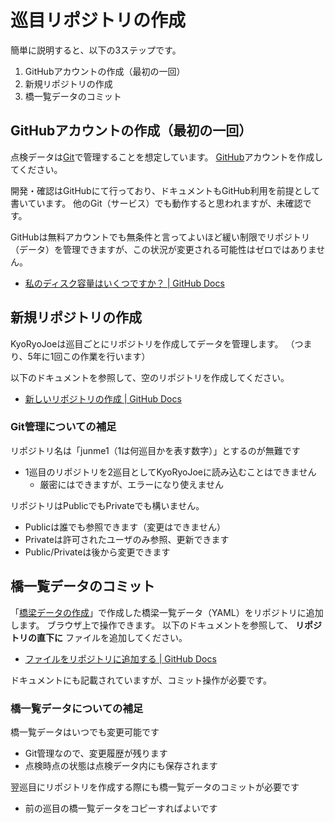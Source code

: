 巡目リポジトリの作成
====================

簡単に説明すると、以下の3ステップです。

1. GitHubアカウントの作成（最初の一回）
1. 新規リポジトリの作成
1. 橋一覧データのコミット


GitHubアカウントの作成（最初の一回）
------------------------------------

点検データは[Git](https://git-scm.com/)で管理することを想定しています。
[GitHub](https://github.com/)アカウントを作成してください。

開発・確認はGitHubにて行っており、ドキュメントもGitHub利用を前提として書いています。
他のGit（サービス）でも動作すると思われますが、未確認です。

GitHubは無料アカウントでも無条件と言ってよいほど緩い制限でリポジトリ（データ）を管理できますが、この状況が変更される可能性はゼロではありません。

* [私のディスク容量はいくつですか？ | GitHub Docs](https://docs.github.com/ja/free-pro-team@latest/github/managing-large-files/what-is-my-disk-quota)


新規リポジトリの作成
--------------------

KyoRyoJoeは巡目ごとにリポジトリを作成してデータを管理します。
（つまり、5年に1回この作業を行います）

以下のドキュメントを参照して、空のリポジトリを作成してください。

* [新しいリポジトリの作成 | GitHub Docs](https://docs.github.com/ja/free-pro-team@latest/github/creating-cloning-and-archiving-repositories/creating-a-new-repository)

### Git管理についての補足

リポジトリ名は「junme1（1は何巡目かを表す数字）」とするのが無難です
* 1巡目のリポジトリを2巡目としてKyoRyoJoeに読み込むことはできません
  * 厳密にはできますが、エラーになり使えません

リポジトリはPublicでもPrivateでも構いません。
* Publicは誰でも参照できます（変更はできません）
* Privateは許可されたユーザのみ参照、更新できます
* Public/Privateは後から変更できます

橋一覧データのコミット
----------------------

「[橋梁データの作成](make_bridge_data.md)」で作成した橋梁一覧データ（YAML）をリポジトリに追加します。
ブラウザ上で操作できます。
以下のドキュメントを参照して、 **リポジトリの直下に** ファイルを追加してください。

* [ファイルをリポジトリに追加する | GitHub Docs](https://docs.github.com/ja/free-pro-team@latest/github/managing-files-in-a-repository/adding-a-file-to-a-repository)

ドキュメントにも記載されていますが、コミット操作が必要です。

### 橋一覧データについての補足

橋一覧データはいつでも変更可能です
* Git管理なので、変更履歴が残ります
* 点検時点の状態は点検データ内にも保存されます

翌巡目にリポジトリを作成する際にも橋一覧データのコミットが必要です
* 前の巡目の橋一覧データをコピーすればよいです
